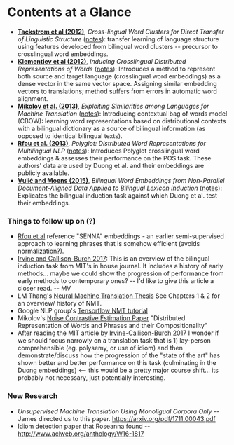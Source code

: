 
# Contents at a Glance
* [**Tackstrom et al (2012)**](http://aclweb.org/anthology/N12-1052), *Cross-lingual Word Clusters for Direct Transfer of Linguistic Structure* ([notes](./Tackstrom-et-al-2012.md)): transfer learning of language structure using features developed from bilingual word clusters -- precursor to crosslingual word embeddings.
* [**Klementiev et al (2012)**](http://www.aclweb.org/anthology/C12-1089), *Inducing Crosslingual Distributed Representations of Words* ([notes](./Klementiev-et-al-2012.md)): Introduces a method to represent both source and target language (crosslingual word embeddings) as a dense vector in the same vector space. Assigning similar embedding vectors to translations; method suffers from errors in automatic word alignment.
* [**Mikolov et al. (2013)**](https://arxiv.org/pdf/1309.4168.pdf), *Exploiting Similarities among Languages for Machine Translation* ([notes](./Mikolov-2012.md)): Introducing contextual bag of words model (CBOW): learning word representations based on distributional contexts with a bilingual dictionary as a source of bilingual information (as opposed to identical bilingual texts).
* [**Rfou et al. (2013)**](http://www.aclweb.org/anthology/W13-3520), *Polyglot: Distributed Word Representations for Multilingual NLP* ([notes](./Rfou-et-al-2013.md)): Introduces Polyglot crosslingual word embeddings & assesses their performance on the POS task. These authors' data are used by Duong et al. and their embeddings are publicly available.
* [**Vulić and Moens (2015)**](http://www.aclweb.org/anthology/P15-2118), *Bilingual Word Embeddings from Non-Parallel Document-Aligned Data Applied to Bilingual Lexicon Induction* ([notes](./Vulic-Moens-2015.md)): Explicates the bilingual induction task against which Duong et al. test their embeddings.


### Things to follow up on (?)
* [Rfou et al](./Rfou-et-al-2013.md) reference "SENNA" embeddings - an earlier semi-supervised approach to learning phrases that is somehow efficient (avoids normalization?).
* [Irvine and Callison-Burch 2017](http://www.mitpressjournals.org/doi/full/10.1162/COLI_a_00284): This is an overview of the bilingual induction task from MIT's in house journal. It includes a history of early methods... maybe we could show the progression of performance from early methods to contemporary ones? -- I'd like to give this article a closer read. -- MV
* LM Thang's [Neural Machine Translation Thesis](https://github.com/lmthang/thesis/blob/master/thesis.pdf) See Chapters 1 & 2 for an overview/ history of NMT.
* Google NLP group's [Tensorflow NMT tutorial](https://research.googleblog.com/2017/07/building-your-own-neural-machine.html)
* Mikolov's [Noise Contrastive Estimation Paper](http://papers.nips.cc/paper/5021-distributed-representations-of-words-and-phrases-and-their-compositionality.pdf) "Distributed Representation of Words and Phrases and their Compositionality"
* After reading the MIT article by [Irvine-Callison-Burch 2017](./Irvine-Callison-Burch-2017.md) I wonder if we should focus narrowly on a translation task that is 1) lay-person comprehensible (eg. polysemy, or use of idiom) and then demonstrate/discuss how the progression of the "state of the art" has shown better and better performance on this task (culminating in the Duong embeddings) <-- this would be a pretty major course shift... its probably not necessary, just potentially interesting.

###  New Research
* *Unsupervised Machine Translation
Using Monoligual Corpora Only* -- James directed us to this paper.  https://arxiv.org/pdf/1711.00043.pdf
* Idiom detection paper that Roseanna found -- http://www.aclweb.org/anthology/W16-1817

